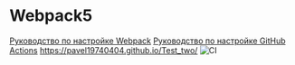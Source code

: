 # Webpack5

[Руководство по настройке Webpack](https://webpack.js.org/guides/)
[Руководство по настройке GitHub Actions](https://docs.github.com/en/actions/quickstart)
https://pavel19740404.github.io/Test_two/
![CI](https://github.com/Pavel19740404/111/actions/workflows/web.yml/badge.svg)


